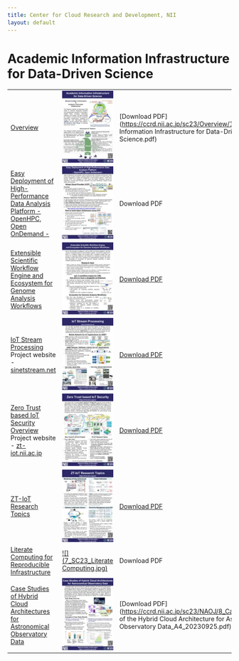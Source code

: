 ```yaml
---
title: Center for Cloud Research and Development, NII
layout: default
---
```

# Academic Information Infrastructure for Data-Driven Science

|   |   |   |
|---|---|---|
[Overview](https://ccrd.nii.ac.jp/sc23/Overview/1_Overview.htm)|[![](1_Overview.jpg)](https://ccrd.nii.ac.jp/sc23/Overview/1_Overview.htm)|[Download PDF](https://ccrd.nii.ac.jp/sc23/Overview/1_Academic Information Infrastructure for Data-Driven Science.pdf)|
[Easy Deployment of High-Performance Data Analysis Platform  - OpenHPC, Open OnDemand -](https://ccrd.nii.ac.jp/sc23/VCP/2_vcp.htm)|[![](2_SC23_vcp.jpg)](https://ccrd.nii.ac.jp/sc23/VCP/2_vcp.htm)|Download PDF|
[Extensible Scientific Workflow Engine and Ecosystem for Genome Analysis Workflows](https://ccrd.nii.ac.jp/sc23/EP3/3_ep3.htm)|[![](3_SC23_ep3-a4.jpg)](https://ccrd.nii.ac.jp/sc23/EP3/3_ep3.htm)|[Download PDF](https://ccrd.nii.ac.jp/sc23/EP3/3_SC23_ep3-a4.pdf)|
[IoT Stream Processing](https://ccrd.nii.ac.jp/sc23/SINETStream/4_SINETStream.htm)<br>Project website - [sinetstream.net](https://www.sinetstream.net/index.en.html)|[![](4_SC23_SINETStream-A4.jpg)](https://ccrd.nii.ac.jp/sc23/SINETStream/4_SINETStream.htm)|[Download PDF](https://ccrd.nii.ac.jp/sc23/SINETStream/4_SC23_SINETStream-A4.pdf)|
[Zero Trust based IoT Security Overview](https://ccrd.nii.ac.jp/sc23/ZTIoT1/5_ZTIoT1.htm)<br>Project website - [zt-iot.nii.ac.jp](https://zt-iot.nii.ac.jp/)|[![](5_SC23_panel_zt-iot_overview.jpg)](https://ccrd.nii.ac.jp/sc23/ZTIoT1/5_ZTIoT1.htm)|[Download PDF](https://ccrd.nii.ac.jp/sc23/ZTIoT1/5_SC23_panel_zt-iot_overview_0929.pdf)|
[ZT-IoT Research Topics](https://ccrd.nii.ac.jp/sc23/ZTIoT2/6_ZTIoT2.htm)|[![](6_SC23_panel_zt-iot_topics.jpg)](https://ccrd.nii.ac.jp/sc23/ZTIoT2/6_ZTIoT2.htm)|[Download PDF](https://ccrd.nii.ac.jp/sc23/ZTIoT2/6_SC23_panel_zt-iot_topics_0906.pdf)|
[Literate Computing for Reproducible Infrastructure](https://ccrd.nii.ac.jp/sc23/Literate/7_Literate.htm)|[![](7_SC23_Literate Computing.jpg)](https://ccrd.nii.ac.jp/sc23/Literate/7_Literate.htm)|Download PDF|
[Case Studies of Hybrid Cloud Architectures for Astronomical Observatory Data](https://ccrd.nii.ac.jp/sc23/NAOJ/8_PoC.htm)|[![](8_PoC.jpg)](https://ccrd.nii.ac.jp/sc23/NAOJ/8_PoC.htm)|[Download PDF](https://ccrd.nii.ac.jp/sc23/NAOJ/8_Case Studies of the Hybrid Cloud Architecture for Astronomical Observatory Data_A4_20230925.pdf)|
